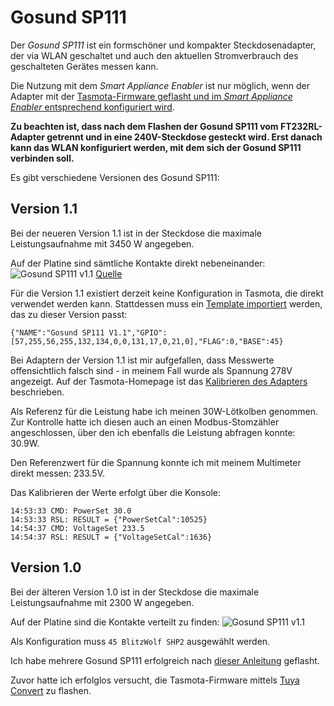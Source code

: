 # Gosund SP111
Der *Gosund SP111* ist ein formschöner und kompakter Steckdosenadapter, der via WLAN geschaltet und auch den aktuellen Stromverbrauch des geschalteten Gerätes messen kann.

Die Nutzung mit dem *Smart Appliance Enabler* ist nur möglich, wenn der Adapter mit der [Tasmota-Firmware geflasht und im *Smart Appliance Enabler* entsprechend konfiguriert wird](doc/Tasmota_DE.md).

**Zu beachten ist, dass nach dem Flashen der Gosund SP111 vom FT232RL-Adapter getrennt und in eine 240V-Steckdose gesteckt wird. Erst danach kann das WLAN konfiguriert werden, mit dem sich der Gosund SP111 verbinden soll.**

Es gibt verschiedene Versionen des Gosund SP111:

## Version 1.1
Bei der neueren Version 1.1 ist in der Steckdose die maximale Leistungsaufnahme mit 3450 W angegeben.

Auf der Platine sind sämtliche Kontakte direkt nebeneinander:
![Gosund SP111 v1.1](../pics/GosundSP111v1_1.png)
[Quelle](https://www.malachisoord.com/2019/11/24/flashing-custom-firmware-on-a-gosund-sp111)

Für die Version 1.1 existiert derzeit keine Konfiguration in Tasmota, die direkt verwendet werden kann. Stattdessen muss ein [Template importiert](https://github.com/arendst/Tasmota/wiki/Templates#importing-templates) werden, das zu dieser Version passt:
```
{"NAME":"Gosund SP111 V1.1","GPIO":[57,255,56,255,132,134,0,0,131,17,0,21,0],"FLAG":0,"BASE":45}
```
Bei Adaptern der Version 1.1 ist mir aufgefallen, dass Messwerte offensichtlich falsch sind - in meinem Fall wurde als Spannung 278V angezeigt. Auf der Tasmota-Homepage ist das [Kalibrieren des Adapters](https://tasmota.github.io/docs/#/Power-Monitoring-Calibration) beschrieben.

Als Referenz für die Leistung habe ich meinen 30W-Lötkolben genommen. Zur Kontrolle hatte ich diesen auch an einen Modbus-Stomzähler angeschlossen, über den ich ebenfalls die Leistung abfragen konnte: 30.9W.

Den Referenzwert für die Spannung konnte ich mit meinem Multimeter direkt messen: 233.5V.

Das Kalibrieren der Werte erfolgt über die Konsole:
```
14:53:33 CMD: PowerSet 30.0
14:53:33 RSL: RESULT = {"PowerSetCal":10525}
14:54:37 CMD: VoltageSet 233.5
14:54:37 RSL: RESULT = {"VoltageSetCal":1636}
```

## Version 1.0
Bei der älteren Version 1.0 ist in der Steckdose die maximale Leistungsaufnahme mit 2300 W angegeben.

Auf der Platine sind die Kontakte verteilt zu finden:
![Gosund SP111 v1.1](../pics/GosundSP111v1_0.png)

Als Konfiguration muss `45 BlitzWolf SHP2` ausgewählt werden.
 
Ich habe mehrere Gosund SP111 erfolgreich nach [dieser Anleitung](https://www.bastelbunker.de/gosund-sp111-mit-tasmota/) geflasht.

Zuvor hatte ich erfolglos versucht, die Tasmota-Firmware mittels [Tuya Convert](https://forum.creationx.de/forum/index.php?thread/1525-smartlife-hack-tuya-convert-ota-flash-ohne-%C3%B6ffnen-und-l%C3%B6ten-von-gosund-swa1-tuya/) zu flashen.

